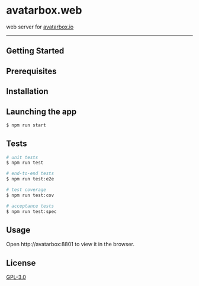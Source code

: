 # avatarbox.web

web server for [avatarbox.io](https://avatarbox.io)

---

## Getting Started

## Prerequisites


## Installation

## Launching the app

```bash
$ npm run start
```

## Tests

```bash
# unit tests
$ npm run test

# end-to-end tests
$ npm run test:e2e

# test coverage
$ npm run test:cov

# acceptance tests
$ npm run test:spec
```

## Usage

Open http://avatarbox:8801 to view it in the browser.

## License
[GPL-3.0](https://bitbucket.org/mrtillman/avatarbox.web/src/master/LICENSE.md)